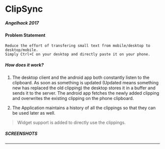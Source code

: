 # ClipSync
##### Angelhack 2017

#### Problem Statement
```
Reduce the effort of transfering small text from mobile/desktop to desktop/mobile.
Simply Ctrl+C on your desktop and directly paste it on your phone.

```
##### How does it work?

1. The desktop client and the android app both constantly listen to the clipboard. As soon as something is updated (Updated means something new has
 replaced the old clipping) the desktop stores it in a buffer and sends it to the server. The android app fetches the newly added clipping
 and overwrites the existing clipping on the phone clipboard.
 
2. The Application maintains a history of all the clippings so that they can be used later as well.

 > Widget support is added to directly use the clippings.
 
 ##### SCREENSHOTS
 ---
 

